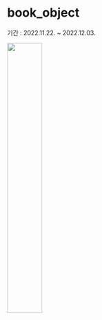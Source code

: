 # book_object

기간 : 2022.11.22. ~ 2022.12.03.


<img src="https://user-images.githubusercontent.com/50352139/206065557-1cab2cc2-a206-42b1-97af-66cca4c6bc0e.png" width="40%" height="40%">
